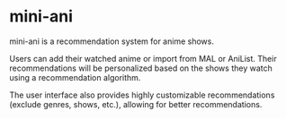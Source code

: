 # mini-ani

mini-ani is a recommendation system for anime shows.

Users can add their watched anime or import from MAL or AniList. Their recommendations will be personalized based on the shows they watch using a recommendation algorithm.

The user interface also provides highly customizable recommendations (exclude genres, shows, etc.), allowing for better recommendations.
